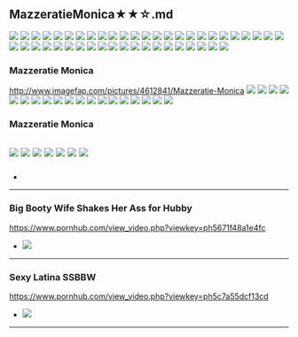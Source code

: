 ## MazzeratieMonica★★☆.md
![](http://x.imagefapusercontent.com/u/Bill-75/6076239/3963846/Mazzeratie_Monica_2201patp_monica_mazzerati_001.jpg)
![](http://x.imagefapusercontent.com/u/Bill-75/6076239/1878700406/Mazzeratie_Monica_2201patp_monica_mazzerati_002.jpg)
![](http://x.imagefapusercontent.com/u/Bill-75/6076239/1333380942/Mazzeratie_Monica_2201patp_monica_mazzerati_011.jpg)
![](http://x.imagefapusercontent.com/u/Bill-75/6076239/515594703/Mazzeratie_Monica_2201patp_monica_mazzerati_015.jpg)
![](http://x.imagefapusercontent.com/u/Bill-75/6076239/1836184478/Mazzeratie_Monica_2201patp_monica_mazzerati_016.jpg)
![](http://x.imagefapusercontent.com/u/Bill-75/6076239/1097017034/Mazzeratie_Monica_2201patp_monica_mazzerati_017.jpg)
![](http://x.imagefapusercontent.com/u/Bill-75/6076239/1588369539/Mazzeratie_Monica_2201patp_monica_mazzerati_020.jpg)
![](http://x.imagefapusercontent.com/u/Bill-75/6076239/60498324/Mazzeratie_Monica_2201patp_monica_mazzerati_035.jpg)
![](http://x.imagefapusercontent.com/u/Bill-75/6076239/753447352/Mazzeratie_Monica_2201patp_monica_mazzerati_041.jpg)
![](http://x.imagefapusercontent.com/u/Bill-75/6076239/505372908/Mazzeratie_Monica_2201patp_monica_mazzerati_048.jpg)
![](http://x.imagefapusercontent.com/u/Bill-75/6076239/366242119/Mazzeratie_Monica_2201patp_monica_mazzerati_051.jpg)
![](http://x.imagefapusercontent.com/u/Bill-75/6076239/1473447602/Mazzeratie_Monica_2201patp_monica_mazzerati_052.jpg)
![](http://x.imagefapusercontent.com/u/Bill-75/6076239/929389099/Mazzeratie_Monica_2201patp_monica_mazzerati_053.jpg)
![](http://x.imagefapusercontent.com/u/Bill-75/6076239/366242119/Mazzeratie_Monica_2201patp_monica_mazzerati_051.jpg)
![](http://x.imagefapusercontent.com/u/Bill-75/6076239/694285725/Mazzeratie_Monica_2201patp_monica_mazzerati_096.jpg)
![](http://x.imagefapusercontent.com/u/Bill-75/6076239/621006216/Mazzeratie_Monica_2201patp_monica_mazzerati_138.jpg)
![](http://x.imagefapusercontent.com/u/Bill-75/6076239/688779698/Mazzeratie_Monica_2201patp_monica_mazzerati_140.jpg)
![](http://x.imagefapusercontent.com/u/Bill-75/6076239/107644082/Mazzeratie_Monica_2201patp_monica_mazzerati_141.jpg)
![](http://x.imagefapusercontent.com/u/Bill-75/6076239/1719004604/Mazzeratie_Monica_2201patp_monica_mazzerati_142.jpg)
![](http://x.imagefapusercontent.com/u/Bill-75/6076239/586260457/Mazzeratie_Monica_2201patp_monica_mazzerati_145.jpg)
![](http://x.imagefapusercontent.com/u/Bill-75/6076239/1875001259/Mazzeratie_Monica_2201patp_monica_mazzerati_148.jpg)
![](http://x.imagefapusercontent.com/u/Bill-75/6076239/1222920334/Mazzeratie_Monica_2201patp_monica_mazzerati_151.jpg)
![](http://x.imagefapusercontent.com/u/Bill-75/6076239/114620307/Mazzeratie_Monica_2201patp_monica_mazzerati_152.jpg)
![](http://x.imagefapusercontent.com/u/Bill-75/6076239/300965271/Mazzeratie_Monica_2201patp_monica_mazzerati_153.jpg)
![](http://x.imagefapusercontent.com/u/Bill-75/6076239/213165651/Mazzeratie_Monica_2201patp_monica_mazzerati_155.jpg)
![](http://x.imagefapusercontent.com/u/Bill-75/6076239/1357782914/Mazzeratie_Monica_2201patp_monica_mazzerati_157.jpg)
![](http://x.imagefapusercontent.com/u/Bill-75/6076239/1119138718/Mazzeratie_Monica_2201patp_monica_mazzerati_158.jpg)
![](http://x.imagefapusercontent.com/u/Bill-75/6076239/769822333/Mazzeratie_Monica_2201patp_monica_mazzerati_165.jpg)
![](http://x.imagefapusercontent.com/u/Bill-75/6076239/1987318277/Mazzeratie_Monica_2201patp_monica_mazzerati_166.jpg)
![](http://x.imagefapusercontent.com/u/Bill-75/6076239/266171362/Mazzeratie_Monica_2201patp_monica_mazzerati_167.jpg)
![](http://x.imagefapusercontent.com/u/Bill-75/6076239/498625123/Mazzeratie_Monica_2201patp_monica_mazzerati_182.jpg)
![](http://x.imagefapusercontent.com/u/Bill-75/6076239/2127081250/Mazzeratie_Monica_2201patp_monica_mazzerati_183.jpg)
![](http://x.imagefapusercontent.com/u/Bill-75/6076239/100449717/Mazzeratie_Monica_2201patp_monica_mazzerati_201.jpg)
![](http://x.imagefapusercontent.com/u/Bill-75/6076239/1899019097/Mazzeratie_Monica_2201patp_monica_mazzerati_210.jpg)
![](http://x.imagefapusercontent.com/u/Bill-75/6076239/639165627/Mazzeratie_Monica_2201patp_monica_mazzerati_213.jpg)
![](http://x.imagefapusercontent.com/u/Bill-75/6076239/1025847987/Mazzeratie_Monica_2201patp_monica_mazzerati_215.jpg)
![](http://x.imagefapusercontent.com/u/Bill-75/6076239/486966597/Mazzeratie_Monica_2201patp_monica_mazzerati_228.jpg)
![](http://x.imagefapusercontent.com/u/Bill-75/6076239/1817011530/Mazzeratie_Monica_2201patp_monica_mazzerati_230.jpg)
![](http://x.imagefapusercontent.com/u/Bill-75/6076239/1927112709/Mazzeratie_Monica_2201patp_monica_mazzerati_232.jpg)
![](http://x.imagefapusercontent.com/u/Bill-75/6076239/423025490/Mazzeratie_Monica_2201patp_monica_mazzerati_233.jpg)
![](http://x.imagefapusercontent.com/u/Bill-75/6076239/1871064933/Mazzeratie_Monica_2201patp_monica_mazzerati_236.jpg)
![](http://x.imagefapusercontent.com/u/Bill-75/6076239/1985715827/Mazzeratie_Monica_2201patp_monica_mazzerati_238.jpg)
![](http://x.imagefapusercontent.com/u/Bill-75/6076239/481854122/Mazzeratie_Monica_2201patp_monica_mazzerati_240.jpg)
![](http://x.imagefapusercontent.com/u/Bill-75/6076239/564667438/Mazzeratie_Monica_2201patp_monica_mazzerati_241.jpg)
![](http://x.imagefapusercontent.com/u/Bill-75/6076239/499539433/Mazzeratie_Monica_2201patp_monica_mazzerati_242.jpg)
### Mazzeratie Monica
http://www.imagefap.com/pictures/4612841/Mazzeratie-Monica
![](http://x.imagefapusercontent.com/u/C17/4612841/839998722/Mazzeratie_Monica_29.jpg)
![](http://x.imagefapusercontent.com/u/C17/4612841/142800776/Mazzeratie_Monica_30.jpg)
![](http://x.imagefapusercontent.com/u/C17/4612841/365898592/Mazzeratie_Monica_31.jpg)
![](http://x.imagefapusercontent.com/u/C17/4612841/1465143794/Mazzeratie_Monica_35.jpg)
![](http://x.imagefapusercontent.com/u/C17/4612841/1474483259/Mazzeratie_Monica_36.jpg)
![](http://x.imagefapusercontent.com/u/C17/4612841/1592745449/Mazzeratie_Monica_37.jpg)
![](http://x.imagefapusercontent.com/u/C17/4612841/246230873/Mazzeratie_Monica_40.jpg)
![](http://x.imagefapusercontent.com/u/C17/4612841/1288107866/Mazzeratie_Monica_43.jpg)
![](http://x.imagefapusercontent.com/u/C17/4612841/1528331447/Mazzeratie_Monica_46.jpg)
![](http://x.imagefapusercontent.com/u/C17/4612841/1477747251/Mazzeratie_Monica_47.jpg)
![](http://x.imagefapusercontent.com/u/C17/4612841/315653460/Mazzeratie_Monica_48.jpg)
![](http://x.imagefapusercontent.com/u/C17/4612841/363535488/Mazzeratie_Monica_49.jpg)
![](http://x.imagefapusercontent.com/u/C17/4612841/982033829/Mazzeratie_Monica_51.jpg)
![](http://x.imagefapusercontent.com/u/C17/4612841/1884692051/Mazzeratie_Monica_52.jpg)
![](http://x.imagefapusercontent.com/u/C17/4612841/1992427636/Mazzeratie_Monica_55.jpg)
![](http://x.imagefapusercontent.com/u/C17/4612841/1883094368/Mazzeratie_Monica_61.jpg)
![](http://x.imagefapusercontent.com/u/C17/4612841/1659742595/Mazzeratie_Monica_66.jpg)
![](http://x.imagefapusercontent.com/u/C17/4612841/827248337/Mazzeratie_Monica_67.jpg)
![](http://x.imagefapusercontent.com/u/C17/4612841/1991254867/Mazzeratie_Monica_68.jpg)
### Mazzeratie Monica
![](http://x.imagefapusercontent.com/u/lupepunk/6766899/1548222269/Mazzeratie_Monica-BBD_9752_Monica_2_040.jpg)
![](http://x.imagefapusercontent.com/u/lupepunk/6766899/670899086/Mazzeratie_Monica-BBD_9752_Monica_2_041.jpg)
![](http://x.imagefapusercontent.com/u/lupepunk/6766899/364297792/Mazzeratie_Monica-BBD_9752_Monica_2_042.jpg)
![](http://x.imagefapusercontent.com/u/lupepunk/6766899/41406885/Mazzeratie_Monica-BBD_9752_Monica_2_043.jpg)
![](http://x.imagefapusercontent.com/u/lupepunk/6766899/1753016007/Mazzeratie_Monica-BBD_9752_Monica_2_044.jpg)
![](http://x.imagefapusercontent.com/u/lupepunk/6766899/586855974/Mazzeratie_Monica-BBD_9752_Monica_2_045.jpg)
![](http://x.imagefapusercontent.com/u/lupepunk/6766899/1338687941/Mazzeratie_Monica-BBD_9752_Monica_2_046.jpg)
---
### 

- ![]()
---
### Big Booty Wife Shakes Her Ass for Hubby
https://www.pornhub.com/view_video.php?viewkey=ph5671f48a1e4fc
- ![](https://ci.phncdn.com/videos/201512/17/63963191/original/(m=ecuKGgaaaa)(mh=0NMvDDr0-XQdma7F)11.jpg)
---
### Sexy Latina SSBBW
https://www.pornhub.com/view_video.php?viewkey=ph5c7a55dcf13cd
- ![](https://ci.phncdn.com/videos/201903/02/210749901/original/(m=ecuKGgaaaa)(mh=muKqMdTPMPcIjOD8)5.jpg)
---
